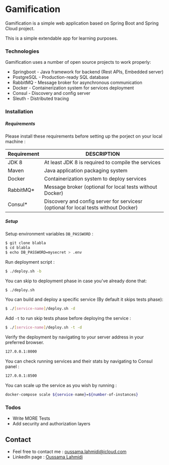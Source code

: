 # Gamification

Gamification is a simple web application based on Spring Boot and Spring Cloud project.

This is a simple extendable app for learning purposes.

### Technologies

Gamification uses a number of open source projects to work properly:

- Springboot - Java framework for backend (Rest APIs, Embedded server)
- PostgreSQL - Production-ready SQL database
- RabbitMQ - Message broker for asynchronous communication
- Docker - Containerization system for services deployment
- Consul - Discovery and config server
- Sleuth - Distributed tracing

### Installation

##### Requirements

Please install these requirements before setting up the porject on your local machine :

| Requirement | DESCRIPTION                                                                         |
| ----------- | ----------------------------------------------------------------------------------- |
| JDK 8       | At least JDK 8 is required to compile the services                                  |
| Maven       | Java application packaging system                                                   |
| Docker      | Containerization system to deploy services                                          |
| RabbitMQ\*  | Message broker (optional for local tests without Docker)                            |
| Consul\*    | Discovery and config server for servicesr (optional for local tests without Docker) |

##### Setup

Setup environment variables `DB_PASSWORD` :

```sh
$ git clone blabla
$ cd blabla
$ echo DB_PASSWORD=mysecret > .env
```

Run deployment script :

```sh
$ ./deploy.sh -b
```

You can skip to deployment phase in case you've already done that:

```sh
$ ./deploy.sh
```

You can build and deploy a specific service (By default it skips tests phase):

```sh
$ ./[service-name]/deploy.sh -d
```

Add `-t` to run skip tests phase before deploying the service :

```sh
$ ./[service-name]/deploy.sh -t -d
```

Verify the deployment by navigating to your server address in your preferred browser.

```sh
127.0.0.1:8000
```

You can check running services and their stats by navigating to Consul panel :

```sh
127.0.0.1:8500
```

You can scale up the service as you wish by running :

```sh
docker-compose scale ${service-name}=${number-of-instances}
```

### Todos

- Write MORE Tests
- Add security and authorization layers

## Contact

- Feel free to contact me : <oussama.lahmidi@icloud.com>
- LinkedIn page : [Oussama Lahmidi](https://linkedin.com/in/oussama-lahmidi)
